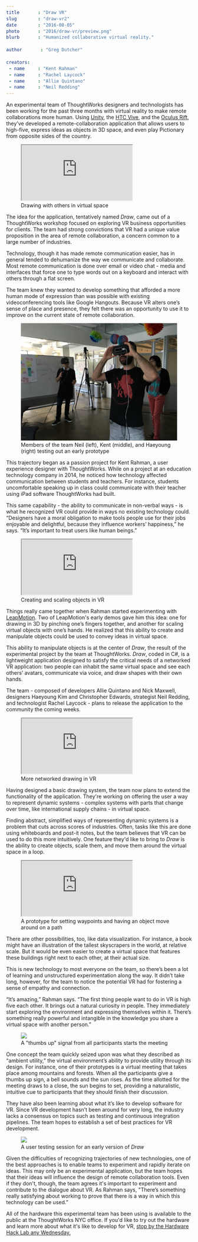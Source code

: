 ```yaml
---
title       : "Draw VR"
slug        : "draw-vr2"
date 		: "2016-08-05"
photo       : "2016/draw-vr/preview.png"
blurb       : "Humanized collaborative virtual reality."

author       : "Greg Dutcher"

creators:
 - name     : "Kent Rahman"
 - name     : "Rachel Laycock"
 - name     : "Allie Quintano"
 - name     : "Neil Redding"
---
```


An experimental team of ThoughtWorks designers and technologists has been working for the past three months with virtual reality to make remote collaborations more human.  Using <a target="_blank" rel="noopener noreferrer" href="https://unity3d.com/">Unity</a>, the <a target="_blank" rel="noopener noreferrer" href="http://www.htcvive.com/us/">HTC Vive</a>, and the <a target="_blank" rel="noopener noreferrer" href="https://www3.oculus.com/en-us/rift/">Oculus Rift</a>, they’ve developed a remote-collaboration application that allows users to high-five, express ideas as objects in 3D space, and even play Pictionary from opposite sides of the country.

<figure class="video">
	<iframe src="https://www.youtube.com/embed/l2zb8I0J93Q" allowfullscreen></iframe>
	<figcaption>Drawing with others in virtual space</figcaption>
</figure>

The idea for the application, tentatively named <i>Draw</i>, came out of a ThoughtWorks workshop focused on exploring VR business opportunities for clients.  The team had strong convictions that VR had a unique value proposition in the area of remote collaboration, a concern common to a large number of industries.

Technology, though it has made remote communication easier, has in general tended to dehumanize the way we communicate and collaborate.  Most remote communication is done over email or video chat - media and interfaces that force one to type words out on a keyboard and interact with others through a flat screen.

The team knew they wanted to develop something that afforded a more human mode of expression than was possible with existing videoconferencing tools like Google Hangouts.  Because VR alters one’s sense of place and presence, they felt there was an opportunity to use it to improve on the current state of remote collaboration.

<figure>
	<img src="/images/projects/2016/draw-vr/team.jpg">
	<figcaption>Members of the team Neil (left), Kent (middle), and Haeyoung (right) testing out an early prototype</figcaption>
</figure>

This trajectory began as a passion project for Kent Rahman, a user experience designer with ThoughtWorks.  While on a project at an education technology company in 2014, he noticed how technology affected communication between students and teachers.  For instance, students uncomfortable speaking up in class could communicate with their teacher using iPad software ThoughtWorks had built.

This same capability - the ability to communicate in non-verbal ways - is what he recognized VR could provide in ways no existing technology could.  “Designers have a moral obligation to make tools people use for their jobs enjoyable and delightful, because they influence workers’ happiness,” he says.  “It’s important to treat users like human beings.”

<figure class="video">
	<iframe src="https://www.youtube.com/embed/SiR9Tehn6Qg" allowfullscreen></iframe>
	<figcaption>Creating and scaling objects in VR</figcaption>
</figure>

Things really came together when Rahman started experimenting with <a target="_blank" rel="noopener noreferrer" href="https://www.leapmotion.com/">LeapMotion</a>.  Two of LeapMotion's early demos gave him this idea: one for drawing in 3D by pinching one’s fingers together, and another for scaling virtual objects with one’s hands.  He realized that this ability to create and manipulate objects could be used to convey ideas in virtual space.

This ability to manipulate objects is at the center of <i>Draw</i>, the result of the experimental project by the team at ThoughtWorks.  <i>Draw</i>, coded in C#, is a lightweight application designed to satisfy the critical needs of a networked VR application: two people can inhabit the same virtual space and see each others’ avatars, communicate via voice, and draw shapes with their own hands.

The team - composed of developers Allie Quintano and Nick Maxwell, designers Haeyoung Kim and Christopher Edwards, strategist Neil Redding, and technologist Rachel Laycock - plans to release the application to the community the coming weeks.

<figure class="video">
	<iframe src="https://www.youtube.com/embed/dAlAMhXhDiE" allowfullscreen></iframe>
	<figcaption>More networked drawing in VR</figcaption>
</figure>

Having designed a basic drawing system, the team now plans to extend the functionality of the application.  They're working on offering the user a way to represent dynamic systems - complex systems with parts that change over time, like international supply chains - in virtual space.

Finding abstract, simplified ways of representing dynamic systems is a problem that cuts across scores of industries.  Often, tasks like this are done using whiteboards and post-it notes, but the team believes that VR can be used to do this more intuitively.  One feature they'd like to bring to <i>Draw</i> is the ability to create objects, scale them, and move them around the virtual space in a loop.

<figure class="video">
	<iframe src="https://www.youtube.com/embed/7xylV1QfE08" allowfullscreen></iframe>
	<figcaption>A prototype for setting waypoints and having an object move around on a path</figcaption>
</figure>

There are other possibilities, too, like data visualization.  For instance, a book might have an illustration of the tallest skyscrapers in the world, at relative scale.  But it would be even easier to create a virtual space that features these buildings right next to each other, at their actual size.

This is new technology to most everyone on the team, so there’s been a lot of learning and unstructured experimentation along the way.  It didn’t take long, however, for the team to notice the potential VR had for fostering a sense of empathy and connection.

“It’s amazing,” Rahman says.  “The first thing people want to do in VR is high five each other.  It brings out a natural curiosity in people.  They immediately start exploring the environment and expressing themselves within it.  There’s something really powerful and intangible in the knowledge you share a virtual space with another person.”

<figure>
	<img src="/images/projects/2016/draw-vr/thumbsup.png">
	<figcaption>A "thumbs up" signal from all participants starts the meeting</figcaption>
</figure>

One concept the team quickly seized upon was what they described as “ambient utility,” the virtual environment’s ability to provide utility through its design.  For instance, one of their prototypes is a virtual meeting that takes place among mountains and forests.  When all the participants give a thumbs up sign, a bell sounds and the sun rises.  As the time allotted for the meeting draws to a close, the sun begins to set, providing a naturalistic, intuitive cue to participants that they should finish their discussion.

They have also been learning about what it’s like to develop software for VR.  Since VR development hasn’t been around for very long, the industry lacks a consensus on topics such as testing and continuous integration pipelines.  The team hopes to establish a set of best practices for VR development.

<figure>
	<img src="/images/projects/2016/draw-vr/hand-out.jpg">
	<figcaption>A user testing session for an early version of <i>Draw</i></figcaption>
</figure>

Given the difficulties of recognizing trajectories of new technologies, one of the best approaches is to enable teams to experiment and rapidly iterate on ideas.  This may only be an experimental application, but the team hopes that their ideas will influence the design of remote collaboration tools.  Even if they don't, though, the team agrees it's important to experiment and contribute to the dialogue about VR. As Rahman says, "There’s something really satisfying about working to prove that there is a way in which this technology can be used.”

All of the hardware this experimental team has been using is available to the public at the ThoughtWorks NYC office.  If you'd like to try out the hardware and learn more about what it's like to develop for VR, <a target="_blank" rel="noopener noreferrer" href="https://hardwarehacklab.io/join/">stop by the Hardware Hack Lab any Wednesday.</a>
